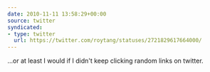 ```yaml
---
date: 2010-11-11 13:58:29+00:00
source: twitter
syndicated:
- type: twitter
  url: https://twitter.com/roytang/statuses/2721829617664000/
---
```


...or at least I would if I didn't keep clicking random links on twitter.